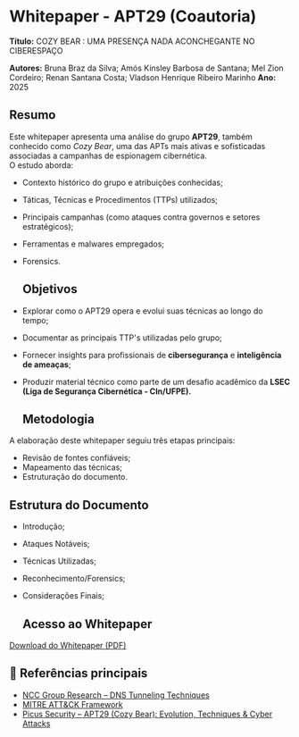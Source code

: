 # Whitepaper - APT29 (Coautoria)
**Título:** COZY BEAR : UMA PRESENÇA NADA ACONCHEGANTE NO CIBERESPAÇO

 **Autores:** Bruna Braz da Silva; Amós Kinsley Barbosa de Santana; Mel Zion Cordeiro; Renan Santana Costa; Vladson Henrique Ribeiro Marinho
 **Ano:** 2025 

 ## Resumo
Este whitepaper apresenta uma análise do grupo **APT29**, também conhecido como *Cozy Bear*, uma das APTs mais ativas e sofisticadas associadas a campanhas de espionagem cibernética.  
O estudo aborda:   
- Contexto histórico do grupo e atribuições conhecidas;  
- Táticas, Técnicas e Procedimentos (TTPs) utilizados;  
- Principais campanhas (como ataques contra governos e setores estratégicos);  
- Ferramentas e malwares empregados;
- Forensics.

  ## Objetivos
- Explorar como o APT29 opera e evolui suas técnicas ao longo do tempo;  
- Documentar as principais TTP's utilizadas pelo grupo;
- Fornecer insights para profissionais de **cibersegurança** e **inteligência de ameaças**;
- Produzir material técnico como parte de um desafio acadêmico da **LSEC (Liga de Segurança Cibernética - CIn/UFPE).**

  ## Metodologia
A elaboração deste whitepaper seguiu três etapas principais:  
- Revisão de fontes confiáveis;   
- Mapeamento das técnicas;
- Estruturação do documento.
  
 ## Estrutura do Documento
- Introdução;
- Ataques Notáveis;
- Técnicas Utilizadas;
- Reconhecimento/Forensics;
- Considerações Finais;

  ## Acesso ao Whitepaper
 [Download do Whitepaper (PDF)](APT29_whitepaper.pdf)

 ## 🔗 Referências principais
- [NCC Group Research – DNS Tunneling Techniques](https://research.nccgroup.com/2020/04/08/dns-tunneling-techniques/)  
- [MITRE ATT&CK Framework](https://attack.mitre.org/)
- [Picus Security – APT29 (Cozy Bear): Evolution, Techniques & Cyber Attacks](https://www.picussecurity.com/resource/blog/apt29-cozy-bear-evolution-techniques)  


    
